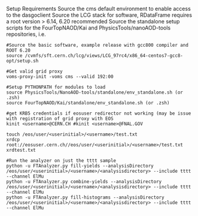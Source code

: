 Setup Requirements
Source the cms default environment to enable access to the dasgoclient
Source the LCG stack for software, RDataFrame requires a root version > 6.14, 6.20 recommended
Source the standalone setup scripts for the FourTopNAOD/Kai and PhysicsTools/nanoAOD-tools repositories, i.e.
```
#Source the basic software, example release with gcc800 compiler and ROOT 6.20
source /cvmfs/sft.cern.ch/lcg/views/LCG_97rc4/x86_64-centos7-gcc8-opt/setup.sh

#Get valid grid proxy
voms-proxy-init -voms cms --valid 192:00

#Setup PYTHONPATH for modules to load
source PhysicsTools/NanoAOD-tools/standalone/env_standalone.sh (or .zsh)
source FourTopNAOD/Kai/standalone/env_standalone.sh (or .zsh)

#get KRB5 credentials if eosuser redirector not working (may be issue with registration of grid proxy with EOS
kinit <username>@CERN.CH #kinit <username>@FNAL.GOV

touch /eos/user/<userinitial>/<username>/test.txt
xrdcp root://eosuser.cern.ch//eos/user/<userinitial>/<username>/test.txt xrdtest.txt

#Run the analyzer on just the tttt sample
python -u FTAnalyzer.py fill-yields --analysisDirectory /eos/user/<userinitial>/<username>/<analysisdirectory> --include tttt --channel ElMu
python -u FTAnalyzer.py combine-yields --analysisDirectory /eos/user/<userinitial>/<username>/<analysisdirectory> --include tttt --channel ElMu
python -u FTAnalyzer.py fill-histograms --analysisDirectory /eos/user/<userinitial>/<username>/<analysisdirectory> --include tttt --channel ElMu
```